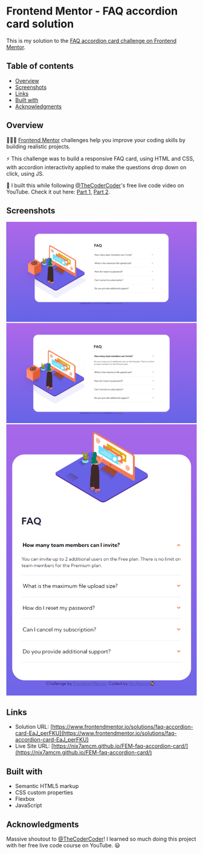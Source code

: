 # Frontend Mentor - FAQ accordion card solution

This is my solution to the [FAQ accordion card challenge on Frontend Mentor](https://www.frontendmentor.io/challenges/faq-accordion-card-XlyjD0Oam).


## Table of contents

- [Overview](#overview)
- [Screenshots](#screenshot)
- [Links](#links)
- [Built with](#built-with)
- [Acknowledgments](#acknowledgments)


## Overview

👩🏻‍💻 [Frontend Mentor](www.frontendmentor.io) challenges help you improve your coding skills by building realistic projects.

⚡ This challenge was to build a responsive FAQ card, using HTML and CSS, with accordion interactivity applied to make the questions drop down on click, using JS.

🚀 I built this while following [@TheCoderCoder](https://www.youtube.com/channel/UCzNf0liwUzMN6_pixbQlMhQ)'s free live code video on YouTube. Check it out here: [Part 1](https://www.youtube.com/watch?v=FboXxLxg8eo), [Part 2](https://www.youtube.com/watch?v=sr94O6Y5NEA).


## Screenshots

![](/solution-snaps/desktop.png)
![](/solution-snaps/desktop-active.png)
![](/solution-snaps/mobile-active.png)


## Links

- Solution URL: [https://www.frontendmentor.io/solutions/faq-accordion-card-EaJ_perFKU](https://www.frontendmentor.io/solutions/faq-accordion-card-EaJ_perFKU)
- Live Site URL: [https://nix7amcm.github.io/FEM-faq-accordion-card/](https://nix7amcm.github.io/FEM-faq-accordion-card/)


## Built with

- Semantic HTML5 markup
- CSS custom properties
- Flexbox
- JavaScript


## Acknowledgments

Massive shoutout to [@TheCoderCoder](https://www.youtube.com/channel/UCzNf0liwUzMN6_pixbQlMhQ)! I learned so much doing this project with her free live code course on YouTube. 😃